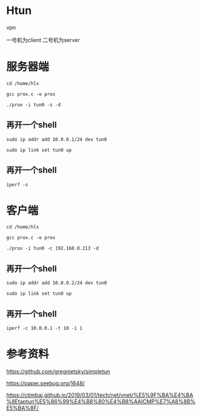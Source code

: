 # Htun
vpn

一号机为client 二号机为server

# 服务器端

`cd /home/hlx`

`gcc prox.c -o prox`

`./prox -i tun0 -s -d`

## 再开一个shell

`sudo ip addr add 10.0.0.1/24 dev tun0`

`sudo ip link set tun0 up`


## 再开一个shell
`iperf -s`

# 客户端
`cd /home/hlx`

`gcc prox.c -o prox`

`./prox -i tun0 -c 192.168.0.213 -d`


## 再开一个shell

`sudo ip addr add 10.0.0.2/24 dev tun0`

`sudo ip link set tun0 up`

## 再开一个shell

`iperf -c 10.0.0.1 -t 10 -i 1`
# 参考资料

https://github.com/gregnietsky/simpletun

https://paper.seebug.org/1648/

https://ctimbai.github.io/2019/03/01/tech/net/vnet/%E5%9F%BA%E4%BA%8Etaptun%E5%86%99%E4%B8%80%E4%B8%AAICMP%E7%A8%8B%E5%BA%8F/
